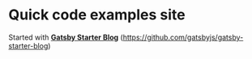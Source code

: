 # Quick code examples site
Started with [**Gatsby Starter Blog**](https://github.com/gatsbyjs/gatsby-starter-blog) (https://github.com/gatsbyjs/gatsby-starter-blog)
